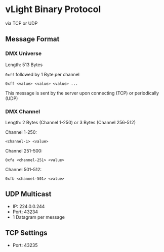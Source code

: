 # vLight Binary Protocol

via TCP or UDP

## Message Format

### DMX Universe

Length: 513 Bytes

`0xff` followed by 1 Byte per channel

```
0xff <value> <value> <value> ...
```

This message is sent by the server upon connecting (TCP) or periodically (UDP)

### DMX Channel

Length: 2 Bytes (Channel 1-250) or 3 Bytes (Channel 256-512)

Channel 1-250:

```
<channel-1> <value>
```

Channel 251-500:

```
0xfa <channel-251> <value>
```

Channel 501-512:

```
0xfb <channel-501> <value>
```

## UDP Multicast

- IP: 224.0.0.244
- Port: 43234
- 1 Datagram per message

## TCP Settings

- Port: 43235
